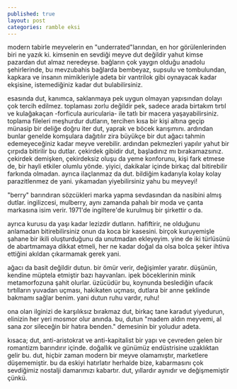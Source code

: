 ```yaml
---
published: true
layout: post
categories: ramble eksi
---
```

modern tabirle meyvelerin en "underrated"larından, en hor görülenlerinden biri ne yazık ki. kimsenin en sevdiği meyve dut değildir yahut kimse pazardan dut almaz neredeyse. bağların çok yaygın olduğu anadolu şehirlerinde, bu mevzubahis bağlarda bembeyaz, supsulu ve tombulundan, kapkara ve insanın mimikleriyle adeta bir vantrilok gibi oynayacak kadar ekşisine, istemediğiniz kadar dut bulabilirsiniz.

esasında dut, kanımca, saklanmaya pek uygun olmayan yapısından dolayı çok tercih edilmez. toplaması zorlu değildir pek, sadece arada birtakım tırtıl ve kulağakaçan -forficula auricularia- ile tatlı bir macera yaşayabilirsiniz. toplama fileleri meşhurdur dutların, tercihen kısa bir kişi altına geçip münasip bir deliğe doğru iter dut, yaprak ve böcek karışımını. ardından bunlar genelde komşulara dağıtılır zira büyükçe bir dut ağacı tahmin edemeyeceğiniz kadar meyve verebilir. ardından pekmezleri yapılır yahut bir çırpıda bitirilir bu dutlar. çekirdek gibidir dut, başladınız mı bırakamazsınız. çekirdek demişken, çekirdeksiz oluşu da yeme konforunu, kişi fark etmese de, bir hayli etkiler olumlu yönde. yiyici, dakikalar içinde birkaç dal bitirebilir farkında olmadan. ayrıca ilaçlanmaz da dut. bildiğim kadarıyla kolay kolay parazitlenmez de yani. yıkamadan yiyebilirsiniz yahu bu meyveyi!

"berry" barındıran sözcükleri marka yapma sevdasından da nasibini almış dutlar. ingilizcesi, mulberry, aynı zamanda pahalı bir moda ve çanta markasına isim verir. 1971'de ingiltere'de kurulmuş bir şirkettir o da.

ayrıca kurusu da yaşı kadar lezizdir dutların. hafiftirir, ne olduğunu anlamadan bitirebilirsiniz onun da koca bir kasesini. birçok kuruyemişle şahane bir ikili oluşturduğunu da unutmadan ekleyeyim. yine de iki türlüsünü de abartmamaya dikkat etmeli, her ne kadar doğal da olsa bolca şeker ihtiva ettiğini akıldan çıkarmamak gerek yani.

ağacı da basit değildir dutun. bir ömür verir, değişimler yaratır. düşünün, kendine müptela etmiştir bazı hayvanları. ipek böceklerinin minik metamorfozuna şahit olurlar. üzücüdür bu, koynunda beslediğin ufacık tırtılların yuvadan uçması, hakikaten uçması, dutlara bir anne şeklinde bakmamı sağlar benim. yani dutun ruhu vardır, ruhu!

ona olan ilginizi de karşılıksız bırakmaz dut, birkaç tane karadut yiyedurun, elinizin her yeri mosmor olur anında. bu, dutun "madem aldın meyvemi, al sana zor sileceğin bir hatıra benden." demesinin bir yoludur adeta.

kısaca; dut, anti-aristokrat ve anti-kapitalist bir yapı ve çevreden gelen bir romantizm barındırır içinde. doğallık ve günümüz endüstrisine uzaklıktan gelir bu. dut, hiçbir zaman modern bir meyve olamamıştır, marketlere düşememiştir. bu da eskiyi hatırlatır herhalde bize, kabarmasını çok sevdiğimiz nostalji damarımızı kabartır. dut, yıllardır aynıdır ve değişmemiştir çünkü.
